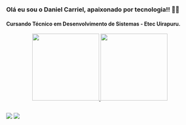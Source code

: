 ### Olá eu sou o Daniel Carriel, apaixonado por tecnologia!! 👋😉
#### Cursando Técnico em Desenvolvimento de Sistemas - Etec Uirapuru.

<div align="center">
  <a href="https://github.com/Daniel-Carriel">
  <img height="180em" src="https://github-readme-stats.vercel.app/api?username=Daniel-Carriel&show_icons=true&theme=tokyonight&include_all_commits=true&count_private=true"/>
  <img height="180em" src="https://github-readme-stats.vercel.app/api/top-langs/?username=Daniel-Carriel&layout=compact&langs_count=7&theme=tokyonight"/>
</div>
  
  ##
  
  <div> 
  <!--<a href="https://instagram.com/rafaballerini" target="_blank"><img src="https://img.shields.io/badge/-Instagram-%23E4405F?style=for-the-badge&logo=instagram&logoColor=white" target="_blank"></a> -->
    
  <a href = "mailto:daniel.carrriel77@gmail.com"><img src="https://img.shields.io/badge/Gmail-D14836?style=for-the-badge&logo=gmail&logoColor=white" target="_blank"></a>
  <a href="https://www.linkedin.com/in/daniel-carriel-a62473216/" target="_blank"><img src="https://img.shields.io/badge/-LinkedIn-%230077B5?style=for-the-badge&logo=linkedin&logoColor=white" target="_blank"></a>
    
   <!-- ![Snake animation](https://github.com/Daniel-Carriel/Daniel-Carriel/blob/output/github-contribution-grid-snake.svg) -->
  </div>
 

<!--
**Daniel-Carriel/Daniel-Carriel** is a ✨ _special_ ✨ repository because its `README.md` (this file) appears on your GitHub profile.

Here are some ideas to get you started:

- 🔭 I’m currently working on ...
- 🌱 I’m currently learning ...
- 👯 I’m looking to collaborate on ...
- 🤔 I’m looking for help with ...
- 💬 Ask me about ...
- 📫 How to reach me: ...
- 😄 Pronouns: ...
- ⚡ Fun fact: ...
- 😉
-->
